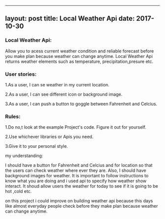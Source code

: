 

---
layout: post
title: Local Weather Api
date: 2017-10-30
---

### Local Weather Api:

Allow you to acess current weather condition and reliable forecast before you  make plan because  weather can change anytime. Local Weather Api returns  weather elements such as temperature, precipitation,presure etc.



### User stories:

1.As a user, I can  se weather in my current location.

2.As a user, I can see different  icon or background  image.

3.As a user, I can push a button to goggle between Fahrenheit and Celcius.
 

### Rules:

1.Do no,t  look at the example Project's code. Figure it out for yourself.

2.Use whichever libraries or Apis you need.

3.Give it to your  personal style.

my understanding:

I should have a button for  Fahrenheit and Celcius and  for location  so that the users can  check weather where ever they are.  Also, I should have background images for weather.  It is important to follow instructions to  know what you are  doing and i used api to specify  how weather  show interact.  It shoud allow users the weather for today to see if it is going to be hot ,cold etc.


on this project i could improve on building weather api because this days like almost everyday people check before they make plan because  weather can change anytime. 











